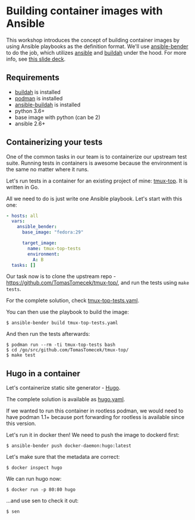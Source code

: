 # Building container images with Ansible

This workshop introduces the concept of building container images by using
Ansible playbooks as the definition format. We'll use
[ansible-bender](https://github.com/TomasTomecek/ansible-bender) to do the job,
which utilizes [ansible](https://github.com/ansible/ansible) and
[buildah](https://github.com/containers/buildah) under the hood. For more info,
see [this slide
deck](https://tomastomecek.github.io/speaks/2019-prgcont-ansible-bender/#1).


## Requirements

* [buildah](https://github.com/containers/buildah/blob/master/install.md) is installed
* [podman](https://github.com/containers/libpod/blob/master/install.md) is installed
* [ansible-buildah](https://github.com/TomasTomecek/ansible-bender#installation) is installed
* python 3.6+
* base image with python (can be 2)
* ansible 2.6+


## Containerizing your tests

One of the common tasks in our team is to containerize our upstream test suite.
Running tests in containers is awesome because the environment is the same
no matter where it runs.

Let's run tests in a container for an existing project of mine:
[tmux-top](https://github.com/TomasTomecek/tmux-top). It is written in Go.

All we need to do is just write one Ansible playbook. Let's start with this one:
```yaml
- hosts: all
  vars:
    ansible_bender:
      base_image: "fedora:29"

      target_image:
        name: tmux-top-tests
        environment:
          A: B
  tasks: []
```

Our task now is to clone the upstream repo -
https://github.com/TomasTomecek/tmux-top/, and run the tests using `make tests`.

For the complete solution, check [tmux-top-tests.yaml](/tmux-top-tests.yaml).

You can then use the playbook to build the image:
```
$ ansible-bender build tmux-top-tests.yaml
```

And then run the tests afterwards:
```
$ podman run --rm -ti tmux-top-tests bash
$ cd /go/src/github.com/TomasTomecek/tmux-top/
$ make test
```

## Hugo in a container

Let's containerize static site generator - [Hugo](https://gohugo.io/).

The complete solution is available as [hugo.yaml](/hugo.yaml).

If we wanted to run this container in rootless podman, we would need to have
podman 1.1+ because port forwarding for rootless is available since this
version.

Let's run it in docker then! We need to push the image to dockerd first:
```
$ ansible-bender push docker-daemon:hugo:latest
```

Let's make sure that the metadata are correct:
```
$ docker inspect hugo
```

We can run hugo now:
```
$ docker run -p 80:80 hugo
```

...and use sen to check it out:
```
$ sen
```
